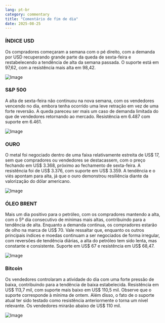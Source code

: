 ```yaml
---
lang: pt-br
category: commentary
title: "Comentário de fim de dia"
date: 2025-08-25
---
```


### ÍNDICE USD

Os compradores começaram a semana com o pé direito, com a demanda por USD recuperando grande parte da queda de sexta-feira e restabelecendo a tendência de alta da semana passada. O suporte está em 97,62, com a resistência mais alta em 98,42.

![Image](https://markleighedu.github.io/img/Aug-2025/25-Aug-2025/usdindex.jpg)

### S&P 500

A alta de sexta-feira não continuou na nova semana, com os vendedores vencendo no dia, embora tenha ocorrido uma leve retração em vez de uma forte reversão. A queda pareceu ser mais um caso de demanda limitada do que de vendedores retornando ao mercado. Resistência em 6.487 com suporte em 6.461.

![Image](https://markleighedu.github.io/img/Aug-2025/25-Aug-2025/sp500.jpg)

### OURO

O metal foi negociado dentro de uma faixa relativamente estreita de US$ 17, sem que compradores ou vendedores se destacassem, com o preço fechando em US$ 3.368, próximo ao fechamento de sexta-feira. A resistência foi de US$ 3.376, com suporte em US$ 3.359. A tendência e o viés apontam para alta, já que o ouro demonstrou resiliência diante da valorização do dólar americano.

![Image](https://markleighedu.github.io/img/Aug-2025/25-Aug-2025/gold.jpg)

### ÓLEO BRENT

Mais um dia positivo para o petróleo, com os compradores mantendo a alta, com o 5º dia consecutivo de mínimas mais altas, contribuindo para a tendência de alta. Enquanto a demanda continua, os compradores estarão de olho na marca de US$ 70. Vale ressaltar que, enquanto os outros principais índices e moedas continuam a ser negociados de forma irregular, com reversões de tendência diárias, a alta do petróleo tem sido lenta, mas constante e consistente. Suporte em US$ 67 e resistência em US$ 68,47.

![Image](https://markleighedu.github.io/img/Aug-2025/25-Aug-2025/brentoil.jpg)

### Bitcoin

Os vendedores controlaram a atividade do dia com uma forte pressão de baixa, contribuindo para a tendência de baixa estabelecida. Resistência em US$ 113,7 mil, com suporte mais baixo em US$ 110,5 mil. Observe que o suporte corresponde à mínima de ontem. Além disso, o fato de o suporte atual ter sido testado como resistência anteriormente o torna um nível relevante. Os vendedores mirarão abaixo de US$ 110 mil.

![Image](https://markleighedu.github.io/img/Aug-2025/25-Aug-2025/bitcoin.jpg)

